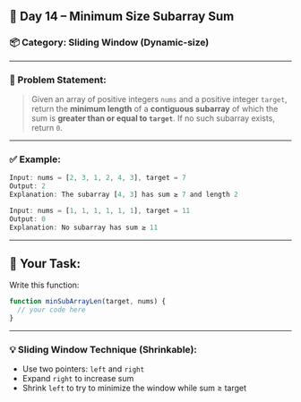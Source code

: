 ## 🧩 **Day 14 – Minimum Size Subarray Sum**

### 📦 Category: Sliding Window (Dynamic-size)

---

### 🧠 Problem Statement:

> Given an array of positive integers `nums` and a positive integer `target`,
> return the **minimum length** of a **contiguous subarray** of which the sum is **greater than or equal to `target`**.
> If no such subarray exists, return `0`.

---

### ✅ Example:

```js
Input: nums = [2, 3, 1, 2, 4, 3], target = 7  
Output: 2  
Explanation: The subarray [4, 3] has sum ≥ 7 and length 2
```

```js
Input: nums = [1, 1, 1, 1, 1, 1], target = 11  
Output: 0  
Explanation: No subarray has sum ≥ 11
```

---

## 🔧 Your Task:

Write this function:

```js
function minSubArrayLen(target, nums) {
  // your code here
}
```

---

### 💡 Sliding Window Technique (Shrinkable):

* Use two pointers: `left` and `right`
* Expand `right` to increase sum
* Shrink `left` to try to minimize the window while sum ≥ target

